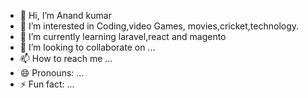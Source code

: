 - 👋 Hi, I’m Anand kumar
- 👀 I’m interested in Coding,video Games, movies,cricket,technology.
- 🌱 I’m currently learning laravel,react and magento
- 💞️ I’m looking to collaborate on ...
- 📫 How to reach me ...
- 😄 Pronouns: ...
- ⚡ Fun fact: ...

<!---
hrg105/hrg105 is a ✨ special ✨ repository because its `README.md` (this file) appears on your GitHub profile.
You can click the Preview link to take a look at your changes.
--->
